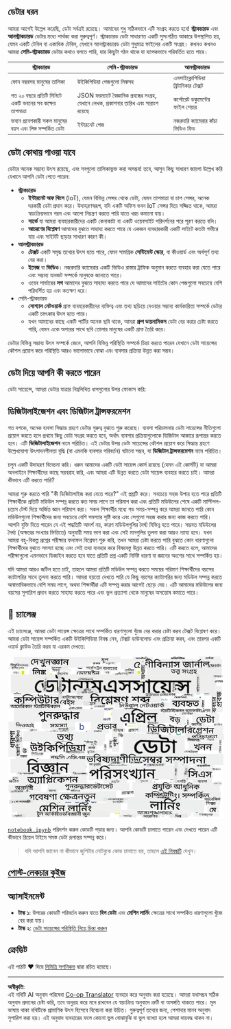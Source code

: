 <!--
CO_OP_TRANSLATOR_METADATA:
{
  "original_hash": "8141e7195841682914be03ef930fe43d",
  "translation_date": "2025-09-03T20:08:26+00:00",
  "source_file": "1-Introduction/01-defining-data-science/README.md",
  "language_code": "bn"
}
-->
## ডেটার ধরন

আমরা আগেই উল্লেখ করেছি, ডেটা সর্বত্রই রয়েছে। আমাদের শুধু সঠিকভাবে এটি সংগ্রহ করতে হবে! **স্ট্রাকচারড** এবং **আনস্ট্রাকচারড** ডেটার মধ্যে পার্থক্য করা গুরুত্বপূর্ণ। স্ট্রাকচারড ডেটা সাধারণত একটি সুসংগঠিত আকারে উপস্থাপিত হয়, যেমন একটি টেবিল বা একাধিক টেবিল, যেখানে আনস্ট্রাকচারড ডেটা শুধুমাত্র ফাইলের একটি সংগ্রহ। কখনও কখনও আমরা **সেমি-স্ট্রাকচারড** ডেটার কথাও বলতে পারি, যার কিছুটা গঠন থাকে যা ব্যাপকভাবে পরিবর্তিত হতে পারে।

| স্ট্রাকচারড                                                                   | সেমি-স্ট্রাকচারড                                                                                 | আনস্ট্রাকচারড                            |
| ---------------------------------------------------------------------------- | ---------------------------------------------------------------------------------------------- | --------------------------------------- |
| ফোন নম্বরসহ মানুষের তালিকা                                                    | উইকিপিডিয়া পেজগুলো লিঙ্কসহ                                                                      | এনসাইক্লোপিডিয়া ব্রিটানিকার টেক্সট       |
| গত ২০ বছরে প্রতিটি মিনিটে একটি ভবনের সব কক্ষের তাপমাত্রা                       | JSON ফরম্যাটে বৈজ্ঞানিক প্রবন্ধের সংগ্রহ, যেখানে লেখক, প্রকাশনার তারিখ এবং সারাংশ রয়েছে           | কর্পোরেট ডকুমেন্টের ফাইল শেয়ার           |
| ভবনে প্রবেশকারী সকল মানুষের বয়স এবং লিঙ্গ সম্পর্কিত ডেটা                        | ইন্টারনেট পেজ                                                                                   | নজরদারি ক্যামেরার কাঁচা ভিডিও ফিড        |

## ডেটা কোথায় পাওয়া যাবে

ডেটার অনেক সম্ভাব্য উৎস রয়েছে, এবং সবগুলো তালিকাভুক্ত করা অসম্ভব! তবে, আসুন কিছু সাধারণ জায়গা উল্লেখ করি যেখানে আপনি ডেটা পেতে পারেন:

* **স্ট্রাকচারড**
  - **ইন্টারনেট অফ থিংস** (IoT), যেমন বিভিন্ন সেন্সর থেকে ডেটা, যেমন তাপমাত্রা বা চাপ সেন্সর, অনেক দরকারী ডেটা প্রদান করে। উদাহরণস্বরূপ, যদি একটি অফিস ভবন IoT সেন্সর দিয়ে সজ্জিত থাকে, আমরা স্বয়ংক্রিয়ভাবে গরম এবং আলো নিয়ন্ত্রণ করতে পারি যাতে খরচ কমানো যায়।
  - **সার্ভে** যা আমরা ব্যবহারকারীদের একটি কেনাকাটা বা একটি ওয়েবসাইট পরিদর্শনের পরে পূরণ করতে বলি।
  - **আচরণের বিশ্লেষণ** আমাদের বুঝতে সাহায্য করতে পারে যে একজন ব্যবহারকারী একটি সাইটে কতটা গভীরে যায় এবং সাইটটি ছাড়ার সাধারণ কারণ কী।
* **আনস্ট্রাকচারড**
  - **টেক্সট** একটি সমৃদ্ধ তথ্যের উৎস হতে পারে, যেমন সামগ্রিক **সেন্টিমেন্ট স্কোর**, বা কীওয়ার্ড এবং অর্থপূর্ণ তথ্য বের করা।
  - **ইমেজ** বা **ভিডিও**। নজরদারি ক্যামেরার একটি ভিডিও রাস্তার ট্রাফিক অনুমান করতে ব্যবহার করা যেতে পারে এবং সম্ভাব্য যানজট সম্পর্কে মানুষকে জানাতে পারে।
  - ওয়েব সার্ভারের **লগ** আমাদের বুঝতে সাহায্য করতে পারে যে আমাদের সাইটের কোন পেজগুলো সবচেয়ে বেশি পরিদর্শিত হয় এবং কতক্ষণ ধরে।
* সেমি-স্ট্রাকচারড
  - **সোশ্যাল নেটওয়ার্ক** গ্রাফ ব্যবহারকারীদের ব্যক্তিত্ব এবং তথ্য ছড়িয়ে দেওয়ার সম্ভাব্য কার্যকারিতা সম্পর্কে ডেটার একটি চমৎকার উৎস হতে পারে।
  - যখন আমাদের কাছে একটি পার্টির অনেক ছবি থাকে, আমরা **গ্রুপ ডায়নামিকস** ডেটা বের করার চেষ্টা করতে পারি, যেমন একে অপরের সাথে ছবি তোলার মানুষের একটি গ্রাফ তৈরি করে।

ডেটার বিভিন্ন সম্ভাব্য উৎস সম্পর্কে জেনে, আপনি বিভিন্ন পরিস্থিতি সম্পর্কে চিন্তা করতে পারেন যেখানে ডেটা সায়েন্সের কৌশল প্রয়োগ করে পরিস্থিতি আরও ভালোভাবে বোঝা এবং ব্যবসার প্রক্রিয়া উন্নত করা সম্ভব।

## ডেটা দিয়ে আপনি কী করতে পারেন

ডেটা সায়েন্সে, আমরা ডেটার যাত্রার নিম্নলিখিত ধাপগুলোর উপর ফোকাস করি:

## ডিজিটালাইজেশন এবং ডিজিটাল ট্রান্সফরমেশন

গত দশকে, অনেক ব্যবসা সিদ্ধান্ত গ্রহণে ডেটার গুরুত্ব বুঝতে শুরু করেছে। ব্যবসা পরিচালনায় ডেটা সায়েন্সের নীতিগুলো প্রয়োগ করতে হলে প্রথমে কিছু ডেটা সংগ্রহ করতে হবে, অর্থাৎ ব্যবসার প্রক্রিয়াগুলোকে ডিজিটাল আকারে রূপান্তর করতে হবে। এটি **ডিজিটালাইজেশন** নামে পরিচিত। এই ডেটার উপর ডেটা সায়েন্সের কৌশল প্রয়োগ করে সিদ্ধান্ত গ্রহণে উল্লেখযোগ্য উৎপাদনশীলতা বৃদ্ধি (বা এমনকি ব্যবসার পরিবর্তন) ঘটানো সম্ভব, যা **ডিজিটাল ট্রান্সফরমেশন** নামে পরিচিত।

চলুন একটি উদাহরণ বিবেচনা করি। ধরুন আমাদের একটি ডেটা সায়েন্স কোর্স রয়েছে (যেমন এই কোর্সটি) যা আমরা অনলাইনে শিক্ষার্থীদের কাছে সরবরাহ করি, এবং আমরা এটি উন্নত করতে ডেটা সায়েন্স ব্যবহার করতে চাই। আমরা কীভাবে এটি করতে পারি?

আমরা শুরু করতে পারি "কী ডিজিটালাইজ করা যেতে পারে?" এই প্রশ্নটি করে। সবচেয়ে সহজ উপায় হতে পারে প্রতিটি শিক্ষার্থীকে প্রতিটি মডিউল সম্পন্ন করতে কত সময় লাগে তা পরিমাপ করা এবং প্রতিটি মডিউলের শেষে একটি মাল্টিপল-চয়েস টেস্ট দিয়ে অর্জিত জ্ঞান পরিমাপ করা। সকল শিক্ষার্থীর মধ্যে গড় সময়-সম্পন্ন করে আমরা জানতে পারি কোন মডিউলগুলো শিক্ষার্থীদের জন্য সবচেয়ে বেশি সমস্যার সৃষ্টি করে এবং সেগুলো সহজ করার জন্য কাজ করতে পারি।
আপনি যুক্তি দিতে পারেন যে এই পদ্ধতিটি আদর্শ নয়, কারণ মডিউলগুলির দৈর্ঘ্য বিভিন্ন হতে পারে। সম্ভবত মডিউলের দৈর্ঘ্য (অক্ষরের সংখ্যার ভিত্তিতে) অনুযায়ী সময় ভাগ করা এবং সেই মানগুলির তুলনা করা আরও ন্যায্য হবে।
যখন আমরা বহু-বিকল্প প্রশ্নের পরীক্ষার ফলাফল বিশ্লেষণ শুরু করি, তখন আমরা চেষ্টা করতে পারি বুঝতে কোন ধারণাগুলো শিক্ষার্থীদের বুঝতে সমস্যা হচ্ছে এবং সেই তথ্য ব্যবহার করে বিষয়বস্তু উন্নত করতে পারি। এটি করতে হলে, আমাদের পরীক্ষাগুলো এমনভাবে ডিজাইন করতে হবে যাতে প্রতিটি প্রশ্ন একটি নির্দিষ্ট ধারণা বা জ্ঞানের অংশের সাথে সম্পর্কিত হয়।

যদি আমরা আরও জটিল হতে চাই, তাহলে আমরা প্রতিটি মডিউল সম্পন্ন করতে সময়ের পরিমাণ শিক্ষার্থীদের বয়সের ক্যাটাগরির সাথে তুলনা করতে পারি। আমরা হয়তো দেখতে পারি যে কিছু বয়সের ক্যাটাগরির জন্য মডিউল সম্পন্ন করতে অস্বাভাবিকভাবে বেশি সময় লাগে, অথবা শিক্ষার্থীরা এটি সম্পন্ন করার আগেই ছেড়ে দেয়। এটি আমাদের মডিউলের জন্য বয়সের সুপারিশ প্রদান করতে সাহায্য করতে পারে এবং ভুল প্রত্যাশা থেকে মানুষের অসন্তোষ কমাতে পারে।

## 🚀 চ্যালেঞ্জ

এই চ্যালেঞ্জে, আমরা ডেটা সায়েন্স ক্ষেত্রের সাথে সম্পর্কিত ধারণাগুলো খুঁজে বের করার চেষ্টা করব টেক্সট বিশ্লেষণ করে। আমরা ডেটা সায়েন্স সম্পর্কিত একটি উইকিপিডিয়া নিবন্ধ নেব, টেক্সট ডাউনলোড এবং প্রক্রিয়া করব, এবং তারপর একটি ওয়ার্ড ক্লাউড তৈরি করব যা এরকম দেখতে:

![ডেটা সায়েন্সের জন্য ওয়ার্ড ক্লাউড](../../../../translated_images/ds_wordcloud.664a7c07dca57de017c22bf0498cb40f898d48aa85b3c36a80620fea12fadd42.bn.png)

[`notebook.ipynb`](../../../../../../../../../1-Introduction/01-defining-data-science/notebook.ipynb ':ignore') পরিদর্শন করুন কোডটি পড়ার জন্য। আপনি কোডটি চালাতে পারেন এবং দেখতে পারেন এটি কীভাবে রিয়েল টাইমে সমস্ত ডেটা রূপান্তর সম্পন্ন করে।

> যদি আপনি জানেন না কীভাবে জুপিটার নোটবুকে কোড চালাতে হয়, তাহলে [এই নিবন্ধটি](https://soshnikov.com/education/how-to-execute-notebooks-from-github/) দেখুন।

## [পোস্ট-লেকচার কুইজ](https://ff-quizzes.netlify.app/en/ds/)

## অ্যাসাইনমেন্ট

* **টাস্ক ১**: উপরের কোডটি পরিবর্তন করুন যাতে **বিগ ডেটা** এবং **মেশিন লার্নিং** ক্ষেত্রের সাথে সম্পর্কিত ধারণাগুলো খুঁজে বের করা যায়।
* **টাস্ক ২**: [ডেটা সায়েন্সের পরিস্থিতি নিয়ে চিন্তা করুন](assignment.md)

## ক্রেডিট

এই পাঠটি ♥️ দিয়ে [দিমিত্রি সশনিকভ](http://soshnikov.com) দ্বারা রচিত হয়েছে।

---

**অস্বীকৃতি**:  
এই নথিটি AI অনুবাদ পরিষেবা [Co-op Translator](https://github.com/Azure/co-op-translator) ব্যবহার করে অনুবাদ করা হয়েছে। আমরা যথাসম্ভব সঠিক অনুবাদ প্রদানের চেষ্টা করি, তবে অনুগ্রহ করে মনে রাখবেন যে স্বয়ংক্রিয় অনুবাদে ত্রুটি বা অসঙ্গতি থাকতে পারে। মূল ভাষায় থাকা নথিটিকে প্রামাণিক উৎস হিসেবে বিবেচনা করা উচিত। গুরুত্বপূর্ণ তথ্যের জন্য, পেশাদার মানব অনুবাদ সুপারিশ করা হয়। এই অনুবাদ ব্যবহারের ফলে কোনো ভুল বোঝাবুঝি বা ভুল ব্যাখ্যা হলে আমরা দায়বদ্ধ থাকব না।